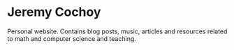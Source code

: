 Jeremy Cochoy
=============

Personal website. Contains blog posts, music, articles and resources
related to math and computer science and teaching.
